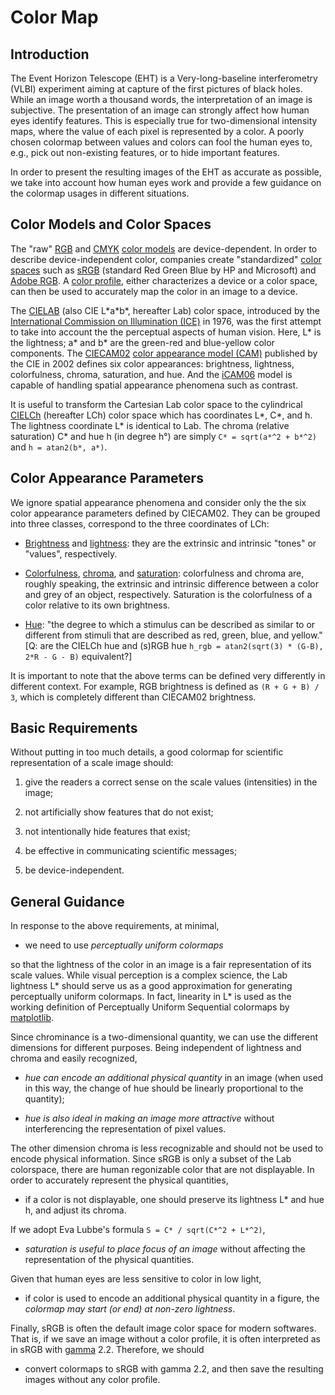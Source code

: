 # Color Map

## Introduction

The Event Horizon Telescope (EHT) is a Very-long-baseline
interferometry (VLBI) experiment aiming at capture of the first
pictures of black holes.  While an image worth a thousand words, the
interpretation of an image is subjective.  The presentation of an
image can strongly affect how human eyes identify features.  This is
especially true for two-dimensional intensity maps, where the value of
each pixel is represented by a color.  A poorly chosen colormap
between values and colors can fool the human eyes to, e.g., pick out
non-existing features, or to hide important features.

In order to present the resulting images of the EHT as accurate as
possible, we take into account how human eyes work and provide a few
guidance on the colormap usages in different situations.

## Color Models and Color Spaces

The "raw" [RGB](https://en.wikipedia.org/wiki/RGB_color_model) and
[CMYK](https://en.wikipedia.org/wiki/CMYK_color_model) [color
models](https://en.wikipedia.org/wiki/Color_model) are
device-dependent.  In order to describe device-independent color,
companies create "standardized" [color
spaces](https://en.wikipedia.org/wiki/Color_space) such as
[sRGB](https://en.wikipedia.org/wiki/SRGB) (standard Red Green Blue by
HP and Microsoft) and [Adobe RGB](https://en.wikipedia.org/wiki/Adobe_RGB_color_space).  A [color
profile](https://en.wikipedia.org/wiki/ICC_profile), either
characterizes a device or a color space, can then be used to
accurately map the color in an image to a device.

The [CIELAB](https://en.wikipedia.org/wiki/CIELAB_color_space) (also
CIE L\*a\*b\*, hereafter Lab) color space, introduced by the
[International Commission on Illumination
(ICE)](https://en.wikipedia.org/wiki/International_Commission_on_Illumination)
in 1976, was the first attempt to take into account the the perceptual
aspects of human vision.  Here, L\* is the lightness; a\* and b\* are
the green-red and blue-yellow color components.  The
[CIECAM02](https://en.wikipedia.org/wiki/CIECAM02) [color appearance
model (CAM)](https://en.wikipedia.org/wiki/Color_appearance_model)
published by the CIE in 2002 defines six color appearances:
brightness, lightness, colorfulness, chroma, saturation, and hue.  And
the
[iCAM06](https://en.wikipedia.org/wiki/Color_appearance_model#iCAM06)
model is capable of handling spatial appearance phenomena such as
contrast.

It is useful to transform the Cartesian Lab color space to the
cylindrical [CIELCh](https://en.wikipedia.org/wiki/CIELAB_color_space#Cylindrical_representation:_CIELCh_or_CIEHLC)
(hereafter LCh) color space which has coordinates L\*, C\*, and h.
The lightness coordinate L\* is identical to Lab.  The chroma
(relative saturation) C\* and hue h (in degree h°) are simply `C* =
sqrt(a*^2 + b*^2)` and `h = atan2(b*, a*)`.

## Color Appearance Parameters

We ignore spatial appearance phenomena and consider only the the six
color appearance parameters defined by CIECAM02.  They can be grouped
into three classes, correspond to the three coordinates of LCh:

- [Brightness](https://en.wikipedia.org/wiki/Brightness) and
  [lightness](https://en.wikipedia.org/wiki/Lightness): they are the
  extrinsic and intrinsic "tones" or "values", respectively.

- [Colorfulness](https://en.wikipedia.org/wiki/Colorfulness),
  [chroma](https://en.wikipedia.org/wiki/Colorfulness#Chroma_in_CIE_1976_L*a*b*_and_L*u*v*_color_spaces),
  and [saturation](https://en.wikipedia.org/wiki/Colorfulness#Saturation):
  colorfulness and chroma are, roughly speaking, the extrinsic and
  intrinsic difference between a color and grey of an object,
  respectively.  Saturation is the colorfulness of a color relative to
  its own brightness.

- [Hue](https://en.wikipedia.org/wiki/Hue): "the degree to which a
  stimulus can be described as similar to or different from stimuli
  that are described as red, green, blue, and yellow."  [Q: are the
  CIELCh hue and (s)RGB hue `h_rgb = atan2(sqrt(3) * (G-B), 2*R - G -
  B)` equivalent?]

It is important to note that the above terms can be defined very
differently in different context.  For example, RGB brightness is
defined as `(R + G + B) / 3`, which is completely different than
CIECAM02 brightness.

## Basic Requirements

Without putting in too much details, a good colormap for scientific
representation of a scale image should:

1. give the readers a correct sense on the scale values (intensities)
   in the image;

2. not artificially show features that do not exist;

3. not intentionally hide features that exist;

4. be effective in communicating scientific messages;

5. be device-independent.

## General Guidance

In response to the above requirements, at minimal,

- we need to use *perceptually uniform colormaps*

so that the lightness of the color in an image is a fair
representation of its scale values.  While visual perception is a
complex science, the Lab lightness L\* should serve us as a good
approximation for generating perceptually uniform colormaps.  In fact,
linearity in L\* is used as the working definition of Perceptually
Uniform Sequential colormaps by
[matplotlib](https://matplotlib.org/users/colormaps.html).

Since chrominance is a two-dimensional quantity, we can use the
different dimensions for different purposes.  Being independent of
lightness and chroma and easily recognized,

- *hue can encode an additional physical quantity* in an image (when
  used in this way, the change of hue should be linearly proportional
  to the quantity);

- *hue is also ideal in making an image more attractive* without
  interferencing the representation of pixel values.

The other dimension chroma is less recognizable and should not be used
to encode physical information.  Since sRGB is only a subset of the
Lab colorspace, there are human regonizable color that are not
displayable.  In order to accurately represent the physical
quantities,

- if a color is not displayable, one should preserve its lightness L\*
  and hue h, and adjust its chroma.

If we adopt Eva Lubbe's formula `S = C* / sqrt(C*^2 + L*^2)`,

- *saturation is useful to place focus of an image* without affecting
  the representation of the physical quantities.

Given that human eyes are less sensitive to color in low light,

- if color is used to encode an additional physical quantity in a
  figure, the *colormap may start (or end) at non-zero lightness*.

Finally, sRGB is often the default image color space for modern
softwares.  That is, if we save an image without a color profile, it
is often interpreted as in sRGB with [gamma](https://en.wikipedia.org/wiki/Gamma_correction) 2.2.
Therefore, we should

- convert colormaps to sRGB with gamma 2.2, and then save the
  resulting images without any color profile.
